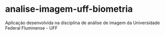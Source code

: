 analise-imagem-uff-biometria
============================

Aplicação desenvolvida na disciplina de análise de imagem da Universidade Federal Fluminense - UFF
